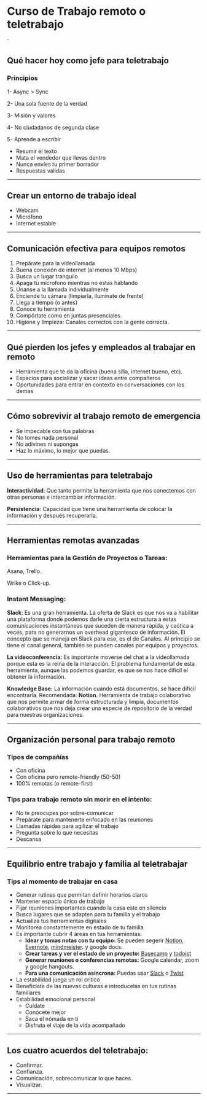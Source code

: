 # Curso de Trabajo remoto o teletrabajo

`

## Qué hacer hoy como jefe para teletrabajo

### Principios

1- Async > Sync

2- Una sola fuente de la verdad

3- Misión y valores

4- No ciudadanos de segunda clase

5- Aprende a escribir

- Resumir el texto
- Mata el vendedor que llevas dentro
- Nunca envíes tu primer borrador
- Respuestas válidas

---

## Crear un entorno de trabajo ideal

- Webcam
- Micrófono
- Internet estable

---

## Comunicación efectiva para equipos remotos

1. Prepárate para la videollamada
2. Buena conexión de internet (al menos 10 Mbps)
3. Busca un lugar tranquilo
4. Apaga tu microfono mientras no estas hablando
5. Únanse a la llamada individualmente
6. Enciende tu cámara (limpiarla, iluminate de frente)
7. Llega a tiempo (o antes)
8. Conoce tu herramienta
9. Compórtate como en juntas presenciales
10. Higiene y limpieza: Canales correctos con la gente correcta.

---

## Qué pierden los jefes y empleados al trabajar en remoto

- Herramienta que te da la oficina  (buena silla, internet bueno, etc).
- Espacios para socializar y sacar ideas entre compañeros
- Oportunidades para entrar en contexto en conversaciones con los demas

 

---

## Cómo sobrevivir al trabajo remoto de emergencia

- Se impecable con tus palabras
- No tomes nada personal
- No adivines ni supongas
- Haz lo máximo, lo mejor que puedas.

---

## Uso de herramientas para teletrabajo

**Interactividad**: Que tanto permite la herramienta que nos conectemos con otras personas e intercambiar información.

**Persistencia**: Capacidad que tiene una herramienta de colocar la información y después recuperarla.

---

## Herramientas remotas avanzadas

### Herramientas para la Gestión de Proyectos o Tareas:

Asana, Trello.

Wrike o Click-up.

### Instant Messaging:

**Slack**: Es una gran herramienta. La oferta de Slack es que nos va a habilitar una plataforma donde podemos darle una cierta estructura a estas comunicaciones instantáneas que suceden de manera rápida, y caótica a veces, para no generarnos un overhead gigantesco de información. El concepto que se maneja en Slack para eso, es el de Canales. Al principio se tiene el canal general, también se pueden canales por equipos y proyectos.

**La videoconferencia:** Es importante moverse del chat a la videollamada porque esta es la reina de la interacción. El problema fundamental de esta herramienta, aunque las podemos guardar, es que se nos hace difícil el obtener la información.

**Knowledge Base:** La información cuando está documentos, se hace difícil encontrarla. Recomendada: **Notion**. Herramienta de trabajo colaborativo que nos permite armar de forma estructurada y limpia, documentos colaborativos que nos deja crear una especie de repositorio de la verdad para nuestras organizaciones.

---

## Organización personal para trabajo remoto

### Tipos de compañías

- Con oficina
- Con oficina pero remote-friendly (50-50)
- 100% remotas (o remote-first)

### Tips para trabajo remoto sin morir en el intento:

- No te preocupes por sobre-comunicar
- Prepárate para mantenerte enfocado en las reuniones
- Llamadas rápidas para agilizar el trabajo
- Pregunta sobre lo que necesitas
- Descansa

---

## Equilibrio entre trabajo y familia al teletrabajar

### Tips al momento de trabajar en casa

- Generar rutinas que permitan definir horarios claros
- Mantener espacio único de trabajo
- Fijar reuniones importantes cuando la casa este en silencio
- Busca lugares que se adapten para tu familia y el trabajo
- Actualiza tus herramientas digitales
- Monitorea constantemente en estado de tu familia
- Es importante cubrir 4 áreas en tus herramientas:
    - **Idear y tomas notas con tu equipo:** Se pueden segerir [Notion](https://www.notion.so/), [Evernote](https://evernote.com/intl/es), [mindmeister](https://www.mindmeister.com/es). y google docs.
    - **Crear tareas y ver el estado de un proyecto:** [Basecamp](https://basecamp.com/) y [todoist](https://todoist.com/es/)
    - **Generar reuniones o conferencias remotas:** Google calendar, zoom y google hangouts.
    - **Para una comunicación asíncrona:** Puedas usar [Slack](https://slack.com/) o [Twist](https://twist.com/?lang=es)
- La estabilidad juega un rol critico
- Beneficiate de las nuevas culturas e introducelas en tus rutinas familiares
- Estabilidad emocional personal
    - Cuídate
    - Conócete mejor
    - Saca el nómada en ti
    - Disfruta el viaje de la vida acompañado

---

## Los cuatro acuerdos del teletrabajo:

- Confirmar.
- Confianza.
- Comunicación, sobrecomunicar lo que haces.
- Visualizar.

---